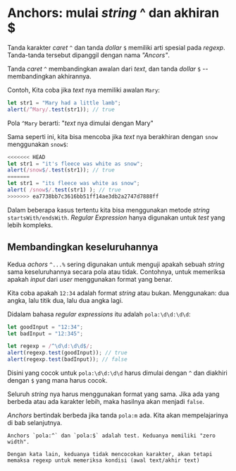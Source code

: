 # Anchors: mulai _string_ ^ dan akhiran $

Tanda karakter _caret_ `^` dan tanda _dollar_ `$` memiliki arti spesial pada _regexp_. Tanda-tanda tersebut dipanggil dengan nama _"Ancors"_.

Tanda _caret_ `^` membandingkan awalan dari _text_, dan tanda _dollar_ `$` -- membandingkan akhirannya.

Contoh, Kita coba jika _text_ nya memiliki awalan `Mary`:

```js run
let str1 = "Mary had a little lamb";
alert(/^Mary/.test(str1)); // true
```

Pola `^Mary` berarti: "_text_ nya dimulai dengan Mary"

Sama seperti ini, kita bisa mencoba jika _text_ nya berakhiran dengan `snow` menggunakan `snow$`:

```js run
<<<<<<< HEAD
let str1 = "it's fleece was white as snow";
alert(/snow$/.test(str1)); // true
=======
let str1 = "its fleece was white as snow";
alert( /snow$/.test(str1) ); // true
>>>>>>> ea7738bb7c3616bb51ff14ae3db2a2747d7888ff
```

Dalam beberapa kasus tertentu kita bisa menggunakan metode _string_ `startsWith/endsWith`. _Regular Expression_ hanya digunakan untuk _test_ yang lebih kompleks.

## Membandingkan keseluruhannya

Kedua _achors_ `^...%` sering digunakan untuk menguji apakah sebuah _string_ sama keseluruhannya secara pola atau tidak. Contohnya, untuk memeriksa apakah _input_ dari _user_ menggunakan format yang benar.

Kita coba apakah `12:34` adalah format _string_ atau bukan. Menggunakan: dua angka, lalu titik dua, lalu dua angka lagi.

Didalam bahasa _regular expressions_ itu adalah `pola:\d\d:\d\d`:

```js run
let goodInput = "12:34";
let badInput = "12:345";

let regexp = /^\d\d:\d\d$/;
alert(regexp.test(goodInput)); // true
alert(regexp.test(badInput)); // false
```

Disini yang cocok untuk `pola:\d\d:\d\d` harus dimulai dengan `^` dan diakhiri dengan `$` yang mana harus cocok.

Seluruh _string_ nya harus menggunakan format yang sama. Jika ada yang berbeda atau ada karakter lebih, maka hasilnya akan menjadi `false`.

_Anchors_ bertindak berbeda jika tanda `pola:m` ada. Kita akan mempelajarinya di bab selanjutnya.

```smart header="Anchors memiliki "zero width""
Anchors `pola:^` dan `pola:$` adalah test. Keduanya memiliki "zero width".

Dengan kata lain, keduanya tidak mencocokan karakter, akan tetapi memaksa regexp untuk memeriksa kondisi (awal text/akhir text)
```
